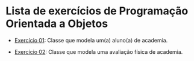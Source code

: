 # Lista de exercícios de Programação Orientada a Objetos

- [Exercício 01](src/exercicio01.ts): Classe que modela um(a) aluno(a) de academia.

- [Exercício 02](src/exercicio02.ts): Classe que modela uma avaliação física de academia.